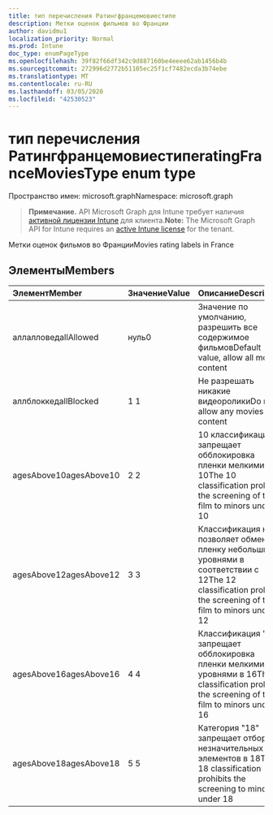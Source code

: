 ```yaml
---
title: тип перечисления Ратингфранцемовиестипе
description: Метки оценок фильмов во Франции
author: davidmu1
localization_priority: Normal
ms.prod: Intune
doc_type: enumPageType
ms.openlocfilehash: 39f82f66df342c9d887160be4eeee62ab1456b4b
ms.sourcegitcommit: 272996d2772b51105ec25f1cf7482ecda3b74ebe
ms.translationtype: MT
ms.contentlocale: ru-RU
ms.lasthandoff: 03/05/2020
ms.locfileid: "42530523"
---
```

# <a name="ratingfrancemoviestype-enum-type"></a><span data-ttu-id="1b3cb-103">тип перечисления Ратингфранцемовиестипе</span><span class="sxs-lookup"><span data-stu-id="1b3cb-103">ratingFranceMoviesType enum type</span></span>

<span data-ttu-id="1b3cb-104">Пространство имен: microsoft.graph</span><span class="sxs-lookup"><span data-stu-id="1b3cb-104">Namespace: microsoft.graph</span></span>

> <span data-ttu-id="1b3cb-105">**Примечание.** API Microsoft Graph для Intune требует наличия [активной лицензии Intune](https://go.microsoft.com/fwlink/?linkid=839381) для клиента.</span><span class="sxs-lookup"><span data-stu-id="1b3cb-105">**Note:** The Microsoft Graph API for Intune requires an [active Intune license](https://go.microsoft.com/fwlink/?linkid=839381) for the tenant.</span></span>

<span data-ttu-id="1b3cb-106">Метки оценок фильмов во Франции</span><span class="sxs-lookup"><span data-stu-id="1b3cb-106">Movies rating labels in France</span></span>

## <a name="members"></a><span data-ttu-id="1b3cb-107">Элементы</span><span class="sxs-lookup"><span data-stu-id="1b3cb-107">Members</span></span>
|<span data-ttu-id="1b3cb-108">Элемент</span><span class="sxs-lookup"><span data-stu-id="1b3cb-108">Member</span></span>|<span data-ttu-id="1b3cb-109">Значение</span><span class="sxs-lookup"><span data-stu-id="1b3cb-109">Value</span></span>|<span data-ttu-id="1b3cb-110">Описание</span><span class="sxs-lookup"><span data-stu-id="1b3cb-110">Description</span></span>|
|:---|:---|:---|
|<span data-ttu-id="1b3cb-111">аллалловед</span><span class="sxs-lookup"><span data-stu-id="1b3cb-111">allAllowed</span></span>|<span data-ttu-id="1b3cb-112">нуль</span><span class="sxs-lookup"><span data-stu-id="1b3cb-112">0</span></span>|<span data-ttu-id="1b3cb-113">Значение по умолчанию, разрешить все содержимое фильмов</span><span class="sxs-lookup"><span data-stu-id="1b3cb-113">Default value, allow all movies content</span></span>|
|<span data-ttu-id="1b3cb-114">аллблоккед</span><span class="sxs-lookup"><span data-stu-id="1b3cb-114">allBlocked</span></span>|<span data-ttu-id="1b3cb-115">1 </span><span class="sxs-lookup"><span data-stu-id="1b3cb-115">1</span></span>|<span data-ttu-id="1b3cb-116">Не разрешать никакие видеоролики</span><span class="sxs-lookup"><span data-stu-id="1b3cb-116">Do not allow any movies content</span></span>|
|<span data-ttu-id="1b3cb-117">agesAbove10</span><span class="sxs-lookup"><span data-stu-id="1b3cb-117">agesAbove10</span></span>|<span data-ttu-id="1b3cb-118">2 </span><span class="sxs-lookup"><span data-stu-id="1b3cb-118">2</span></span>|<span data-ttu-id="1b3cb-119">10 классификация запрещает обблокировка пленки мелкими 10</span><span class="sxs-lookup"><span data-stu-id="1b3cb-119">The 10 classification prohibits the screening of the film to minors under 10</span></span>|
|<span data-ttu-id="1b3cb-120">agesAbove12</span><span class="sxs-lookup"><span data-stu-id="1b3cb-120">agesAbove12</span></span>|<span data-ttu-id="1b3cb-121">3 </span><span class="sxs-lookup"><span data-stu-id="1b3cb-121">3</span></span>|<span data-ttu-id="1b3cb-122">Классификация не позволяет обменять пленку небольшими уровнями в соответствии с 12</span><span class="sxs-lookup"><span data-stu-id="1b3cb-122">The 12 classification prohibits the screening of the film to minors under 12</span></span>|
|<span data-ttu-id="1b3cb-123">agesAbove16</span><span class="sxs-lookup"><span data-stu-id="1b3cb-123">agesAbove16</span></span>|<span data-ttu-id="1b3cb-124">4 </span><span class="sxs-lookup"><span data-stu-id="1b3cb-124">4</span></span>|<span data-ttu-id="1b3cb-125">Классификация "16" запрещает обблокировка пленки мелкими уровнями в 16</span><span class="sxs-lookup"><span data-stu-id="1b3cb-125">The 16 classification prohibits the screening of the film to minors under 16</span></span>|
|<span data-ttu-id="1b3cb-126">agesAbove18</span><span class="sxs-lookup"><span data-stu-id="1b3cb-126">agesAbove18</span></span>|<span data-ttu-id="1b3cb-127">5 </span><span class="sxs-lookup"><span data-stu-id="1b3cb-127">5</span></span>|<span data-ttu-id="1b3cb-128">Категория "18" запрещает отбор незначительных элементов в 18</span><span class="sxs-lookup"><span data-stu-id="1b3cb-128">The 18 classification prohibits the screening to minors under 18</span></span>|




